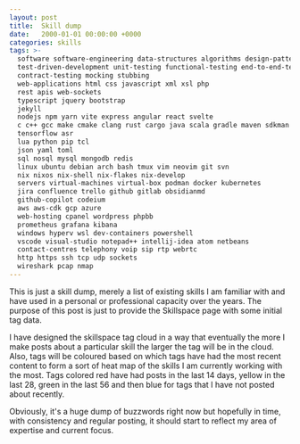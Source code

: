 ```yaml
---
layout: post
title:  Skill dump
date:   2000-01-01 00:00:00 +0000
categories: skills
tags: >-
  software software-engineering data-structures algorithms design-patterns
  test-driven-development unit-testing functional-testing end-to-end-testing
  contract-testing mocking stubbing
  web-applications html css javascript xml xsl php
  rest apis web-sockets
  typescript jquery bootstrap
  jekyll 
  nodejs npm yarn vite express angular react svelte
  c c++ gcc make cmake clang rust cargo java scala gradle maven sdkman
  tensorflow asr
  lua python pip tcl
  json yaml toml
  sql nosql mysql mongodb redis
  linux ubuntu debian arch bash tmux vim neovim git svn
  nix nixos nix-shell nix-flakes nix-develop
  servers virtual-machines virtual-box podman docker kubernetes
  jira confluence trello github gitlab obsidianmd
  github-copilot codeium
  aws aws-cdk gcp azure 
  web-hosting cpanel wordpress phpbb
  prometheus grafana kibana
  windows hyperv wsl dev-containers powershell
  vscode visual-studio notepad++ intellij-idea atom netbeans
  contact-centres telephony voip sip rtp webrtc
  http https ssh tcp udp sockets
  wireshark pcap nmap
---
```


This is just a skill dump, merely a list of existing skills I am familiar with
and have used in a personal or professional capacity over the years. The purpose
of this post is just to provide the Skillspace page with some initial tag data.

I have designed the skillspace tag cloud in a way that eventually the more I
make posts about a particular skill the larger the tag will be in the cloud.
Also, tags will be coloured based on which tags have had the most recent content
to form a sort of heat map of the skills I am currently working with the most.
Tags colored red have had posts in the last 14 days, yellow in the last 28,
green in the last 56 and then blue for tags that I have not posted about 
recently.

Obviously, it's a huge dump of buzzwords right now but hopefully in time, with
consistency and regular posting, it should start to reflect my area of 
expertise and current focus.

